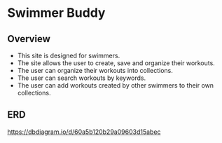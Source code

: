 # Swimmer Buddy
## Overview
- This site is designed for swimmers.
- The site allows the user to create, save and organize their workouts.
- The user can organize their workouts into collections.
- The user can search workouts by keywords.
- The user can add workouts created by other swimmers to their own collections.


## ERD
https://dbdiagram.io/d/60a5b120b29a09603d15abec

